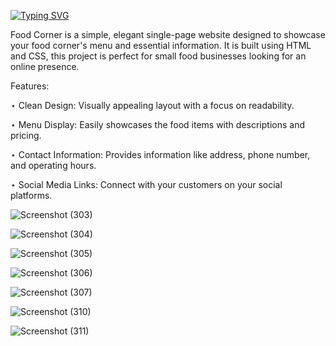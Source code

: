 [![Typing SVG](https://readme-typing-svg.demolab.com?font=Fira+Code&pause=50&color=00F70E&multiline=true&repeat=false&width=435&lines=Food+Corner+Website;By+using+HTML5+and+CSS%23)](https://git.io/typing-svg)

Food Corner is a simple, elegant single-page website designed to showcase your food corner's menu and essential information.
It is built using HTML and CSS, this project is perfect for small food businesses looking for an online presence.

Features:

⋆ Clean Design: Visually appealing layout with a focus on readability.

⋆ Menu Display: Easily showcases the food items with descriptions and pricing.

⋆ Contact Information: Provides information like address, phone number, and operating hours.

⋆ Social Media Links: Connect with your customers on your social platforms.



![Screenshot (303)](https://github.com/user-attachments/assets/9b1e3c4c-95c2-47e5-99cd-1ebc925637ad)




![Screenshot (304)](https://github.com/user-attachments/assets/e34af211-a2a1-4c8c-9679-e3e7dee6630f)




![Screenshot (305)](https://github.com/user-attachments/assets/3fd56bd7-0aff-40f9-8549-7257e6ebde32)




![Screenshot (306)](https://github.com/user-attachments/assets/77430a82-c7a5-4375-b4ae-baca8e9943b1)




![Screenshot (307)](https://github.com/user-attachments/assets/02787b82-26ae-442b-8b09-d42c1b81ad9f)


![Screenshot (310)](https://github.com/user-attachments/assets/b94349e3-45ff-4e1b-add0-0253b2c686d9)




![Screenshot (311)](https://github.com/user-attachments/assets/c453cf1e-426e-472a-9524-a6ff10802939)

